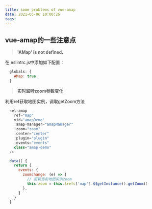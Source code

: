 ```yaml
---
title: some problems of vue-amap
date: 2021-05-06 10:00:26
tags:
---
```


## vue-amap的一些注意点

>**'AMap' is not defined.**

在.eslintrc.js中添加如下配置：
```js
  globals: {
    AMap: true
  }
```

>**实时监听zoom参数变化**

利用ref获取地图实例，调取getZoom方法
```js
  <el-amap
    ref="map"
    vid="amapDemo"
    :amap-manager="amapManager"
    :zoom="zoom"
    :center="center"
    :plugin="plugin"
    :events="events"
    class="amap-demo"
  />

  data() {
    return {
      events: {
        zoomchange: (e) => {
          // 更新当前地图实例zoom
          this.zoom = this.$refs['map'].$$getInstance().getZoom()
        },
      }
    }
  }
```